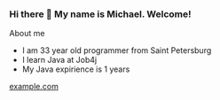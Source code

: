 ### Hi there 👋 My name is Michael. Welcome!
About me
- I am 33 year old programmer from Saint Petersburg
- I learn Java at Job4j 
- My Java expirience is 1 years

[example.com](http://example.com)
